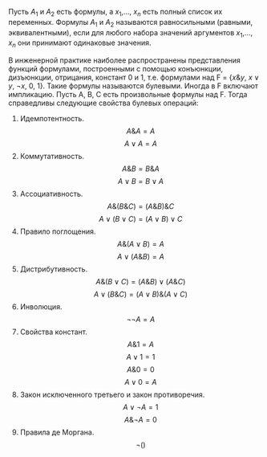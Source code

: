 Пусть $A_1$ и $A_2$ есть формулы, а $x_1$,..., $x_n$ есть полный список их переменных. Формулы $A_1$ и $A_2$ называются равносильными (равными, эквивалентными), если для любого набора значений аргументов $x_1$,..., $x_n$ они принимают одинаковые значения.

В инженерной практике наиболее распространены представления функций формулами, построенными с помощью конъюнкции, дизъюнкции, отрицания, констант 0 и 1, т.е. формулами над F = {$x \& y$, $x \vee y$, $\neg x$, 0, 1}. Такие формулы называются булевыми. Иногда в F включают импликацию. Пусть A, B, C есть произвольные формулы над F. Тогда справедливы следующие свойства булевых операций:

1. Идемпотентность. $$A \& A = A$$ $$A \vee A = A$$
2. Коммутативность. $$A \& B = B \& A$$ $$A \vee B = B \vee A$$
3. Ассоциативность.  $$A \& (B \& C) = (A \& B) \& C$$ $$A \vee (B \vee C) = (A \vee B) \vee C$$
4. Правило поглощения. $$A \& (A \vee B) = A$$ $$A \vee (A \& B) = A$$
5. Дистрибутивность. $$A \& (B \vee C) = (A \& B) \vee (A \& C)$$ $$A \vee (B \& C) = (A \vee B) \& (A \vee C)$$
6. Инволюция. $$\neg \neg A = A$$
7. Свойства констант. $$A \& 1 = A$$ $$A \vee 1 = 1$$ $$A \& 0 = 0$$ $$A \vee 0 = A$$
8. Закон исключенного третьего и закон противоречия. $$A \vee \neg A = 1$$ $$A \& \neg A = 0$$
9. Правила де Моргана. $$\neg ()$$
